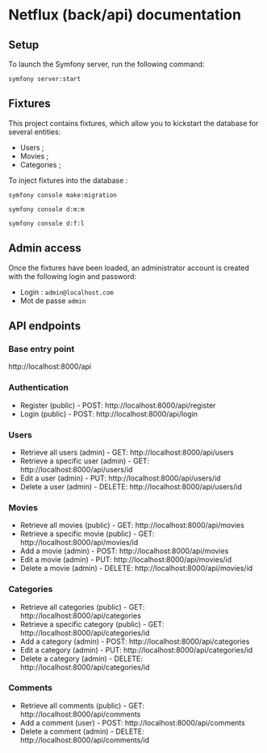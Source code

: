 # Netflux (back/api) documentation

## Setup

To launch the Symfony server, run the following command:

```
symfony server:start
```

## Fixtures

This project contains fixtures, which allow you to kickstart the database for several entities:
* Users ;
* Movies ;
* Categories ;

To inject fixtures into the database :

```
symfony console make:migration
```
```
symfony console d:m:m
```
```
symfony console d:f:l
```

## Admin access

Once the fixtures have been loaded, an administrator account is created with the following login and password:
* Login : `admin@localhost.com`
* Mot de passe `admin`

## API endpoints

### Base entry point

http://localhost:8000/api

### Authentication

* Register (public) - POST: http://localhost:8000/api/register
* Login (public) - POST: http://localhost:8000/api/login

### Users

* Retrieve all users (admin) - GET: http://localhost:8000/api/users
* Retrieve a specific user (admin) - GET: http://localhost:8000/api/users/id
* Edit a user (admin) - PUT: http://localhost:8000/api/users/id
* Delete a user (admin) - DELETE: http://localhost:8000/api/users/id

### Movies

* Retrieve all movies (public) - GET: http://localhost:8000/api/movies
* Retrieve a specific movie (public) - GET: http://localhost:8000/api/movies/id
* Add a movie (admin) - POST: http://localhost:8000/api/movies
* Edit a movie (admin) - PUT: http://localhost:8000/api/movies/id
* Delete a movie (admin) - DELETE: http://localhost:8000/api/movies/id

### Categories

* Retrieve all categories (public) - GET: http://localhost:8000/api/categories
* Retrieve a specific category (public) - GET: http://localhost:8000/api/categories/id
* Add a category (admin) - POST: http://localhost:8000/api/categories
* Edit a category (admin) - PUT: http://localhost:8000/api/categories/id
* Delete a category (admin) - DELETE: http://localhost:8000/api/categories/id

### Comments

* Retrieve all comments (public) - GET: http://localhost:8000/api/comments
* Add a comment (user) - POST: http://localhost:8000/api/comments
* Delete a comment (admin) - DELETE: http://localhost:8000/api/comments/id
